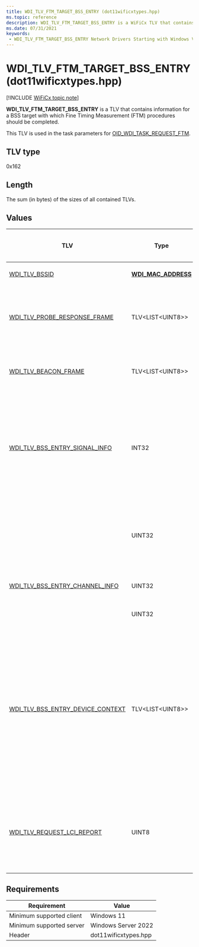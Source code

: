 ```yaml
---
title: WDI_TLV_FTM_TARGET_BSS_ENTRY (dot11wificxtypes.hpp)
ms.topic: reference
description: WDI_TLV_FTM_TARGET_BSS_ENTRY is a WiFiCx TLV that contains information for a BSS target with which Fine Timing Measurement (FTM) procedures should be completed.
ms.date: 07/31/2021
keywords:
 - WDI_TLV_FTM_TARGET_BSS_ENTRY Network Drivers Starting with Windows Vista
---
```


# WDI_TLV_FTM_TARGET_BSS_ENTRY (dot11wificxtypes.hpp)

[!INCLUDE [WiFiCx topic note](../includes/wificx-version-warning.md)]

**WDI_TLV_FTM_TARGET_BSS_ENTRY** is a TLV that contains information for a BSS target with which Fine Timing Measurement (FTM) procedures should be completed. 

This TLV is used in the task parameters for [OID_WDI_TASK_REQUEST_FTM](oid-wdi-task-request-ftm.md).

## TLV type

0x162

## Length

The sum (in bytes) of the sizes of all contained TLVs.

## Values

| TLV | Type | Multiple TLV instances allowed | Optional | Description |
| --- | --- | --- | --- | --- |
| [WDI_TLV_BSSID](wdi-tlv-bssid.md) | [**WDI_MAC_ADDRESS**](/windows-hardware/drivers/ddi/dot11wificxintf/ns-dot11wificxintf-wdi_mac_address) |   |   | The BSSID of the target BSS. |
| [WDI_TLV_PROBE_RESPONSE_FRAME](wdi-tlv-probe-response-frame.md) | TLV\<LIST\<UINT8>> |   | X | The probe response frame. If no probe response has been received, this field is empty. |
| [WDI_TLV_BEACON_FRAME](wdi-tlv-beacon-frame.md) | TLV\<LIST\<UINT8>> |   | X | The beacon frame. If no beacon has been received, this field is empty. |
| [WDI_TLV_BSS_ENTRY_SIGNAL_INFO](wdi-tlv-bss-entry-signal-info.md) | INT32 |   |   | The received signal strength indicator (RSSI) value of the beacon or probe response from the peer. This is in units of decibels referenced to 1.0 milliwatts (dBm). |
|  | UINT32 |   |   | The link quality value ranging from 0 through 100. A value of 100 specifies the highest link quality. |
| [WDI_TLV_BSS_ENTRY_CHANNEL_INFO](wdi-tlv-bss-entry-channel-info.md) | UINT32 |   |   | The logical channel number of the target BSS. |
|   | UINT32 |   |   | The Band ID of the target BSS. |
| [WDI_TLV_BSS_ENTRY_DEVICE_CONTEXT](wdi-tlv-bss-entry-device-context.md) | TLV\<LIST\<UINT8>> |  |  | IHV component-provided context data about this peer. This can be usd to store per-BSS entry state that the IHV component wants to maintain. To avoid lifetime management issues, the IHV component must not use pointers in this field. |
| [WDI_TLV_REQUEST_LCI_REPORT](wdi-tlv-request-lci-report.md) | UINT8 |   |   | Possible values: <ul><li>0: LCI report not needed.</li><li>1: LCI report should be requested.</li></ul> |

## Requirements

|Requirement|Value|
|--- |--- |
|Minimum supported client|Windows 11|
|Minimum supported server|Windows Server 2022|
|Header|dot11wificxtypes.hpp|

